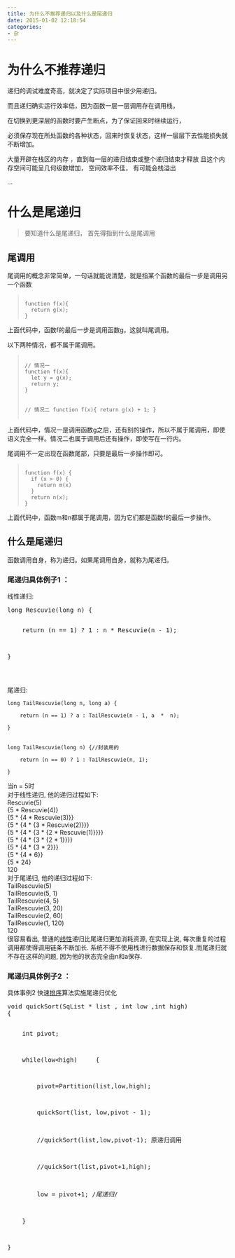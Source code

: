 ```yaml
---
title: 为什么不推荐递归以及什么是尾递归
date: 2015-01-02 12:18:54
categories:
- 杂
---
```


# 为什么不推荐递归



递归的调试难度奇高，就决定了实际项目中很少用递归。

而且递归确实运行效率低，因为函数一层一层调用存在调用栈，

在切换到更深层的函数时要产生断点，为了保证回来时继续运行，

必须保存现在所处函数的各种状态，回来时恢复状态，这样一层层下去性能损失就不断增加。

大量开辟在栈区的内存 ，直到每一层的递归结束或整个递归结束才释放 且这个内存空间可能呈几何级数增加， 空间效率不佳， 有可能会栈溢出

... <!-- more -->

# 什么是尾递归

> 要知道什么是尾递归， 首先得指到什么是尾调用


## 尾调用

尾调用的概念非常简单，一句话就能说清楚，就是指某个函数的最后一步是调用另一个函数

<blockquote><pre><code class="language-javascript">
function f(x){
  return g(x);
}
</code></pre></blockquote>

<p>上面代码中，函数f的最后一步是调用函数g，这就叫尾调用。</p>

<p>以下两种情况，都不属于尾调用。</p>

<blockquote><pre><code class="language-javascript">
// 情况一
function f(x){
  let y = g(x);
  return y;
}

// 情况二
function f(x){
  return g(x) + 1;
}
</code></pre></blockquote>

<p>上面代码中，情况一是调用函数g之后，还有别的操作，所以不属于尾调用，即使语义完全一样。情况二也属于调用后还有操作，即使写在一行内。</p>

<p>尾调用不一定出现在函数尾部，只要是最后一步操作即可。</p>

<blockquote><pre><code class="language-javascript">
function f(x) {
  if (x > 0) {
    return m(x)
  }
  return n(x);
}
</code></pre></blockquote>

<p>上面代码中，函数m和n都属于尾调用，因为它们都是函数f的最后一步操作。</p>



## 什么是尾递归

函数调用自身，称为递归。如果尾调用自身，就称为尾递归。

### 尾递归具体例子1 ：

<div class="para" label-module="para">线性递归:</div>
<pre class="brush: cpp">long&nbsp;Rescuvie(long&nbsp;n)&nbsp;{

&nbsp;&nbsp;&nbsp;&nbsp;return&nbsp;(n&nbsp;==&nbsp;1)&nbsp;?&nbsp;1&nbsp;:&nbsp;n&nbsp;*&nbsp;Rescuvie(n&nbsp;-&nbsp;1);

}

</pre><div class="para" label-module="para">尾递归:</div>
```
long TailRescuvie(long n, long a) {

    return (n == 1) ? a : TailRescuvie(n - 1, a  *  n);

}


long TailRescuvie(long n) {//封装用的
    
    return (n == 0) ? 1 : TailRescuvie(n, 1);

}
```
<div class="para" label-module="para">当n = 5时</div>
<div class="para" label-module="para">对于线性递归, 他的递归过程如下:</div>
<div class="para" label-module="para">Rescuvie(5)</div>
<div class="para" label-module="para">{5 * Rescuvie(4)}</div>
<div class="para" label-module="para">{5 * {4 * Rescuvie(3)}}</div>
<div class="para" label-module="para">{5 * {4 * {3 * Rescuvie(2)}}}</div>
<div class="para" label-module="para">{5 * {4 * {3 * {2 * Rescuvie(1)}}}}</div>
<div class="para" label-module="para">{5 * {4 * {3 * {2 * 1}}}}</div>
<div class="para" label-module="para">{5 * {4 * {3 * 2}}}</div>
<div class="para" label-module="para">{5 * {4 * 6}}</div>
<div class="para" label-module="para">{5 * 24}</div>
<div class="para" label-module="para">120</div>
<div class="para" label-module="para">对于尾递归, 他的递归过程如下:</div>
<div class="para" label-module="para">TailRescuvie(5)</div>
<div class="para" label-module="para">TailRescuvie(5, 1)</div>
<div class="para" label-module="para">TailRescuvie(4, 5)</div>
<div class="para" label-module="para">TailRescuvie(3, 20)</div>
<div class="para" label-module="para">TailRescuvie(2, 60)</div>
<div class="para" label-module="para">TailRescuvie(1, 120)</div>
<div class="para" label-module="para">120</div>
<div class="para" label-module="para">很容易看出, 普通的<a target=_blank href="/item/%E7%BA%BF%E6%80%A7">线性</a>递归比尾递归更加消耗资源, 在实现上说, 每次重复的过程</div>
<div class="para" label-module="para">调用都使得调用链条不断加长. 系统不得不使用栈进行数据保存和恢复.而尾递归就</div>
<div class="para" label-module="para">不存在这样的问题, 因为他的状态完全由n和a保存.</div>

### 尾递归具体例子2 ：

<div class="para" label-module="para">具体事例2 快速<a target=_blank href="/item/%E6%8E%92%E5%BA%8F">排序</a>算法实施尾递归优化</div>
<pre class="brush: cpp">void&nbsp;quickSort(SqList&nbsp;*&nbsp;list&nbsp;,&nbsp;int&nbsp;low&nbsp;,int&nbsp;high)
{

&nbsp;&nbsp;&nbsp;&nbsp;int&nbsp;pivot;

&nbsp;&nbsp;&nbsp;&nbsp;while(low&lt;high)
&nbsp;&nbsp;&nbsp;&nbsp;{

&nbsp;&nbsp;&nbsp;&nbsp;&nbsp;&nbsp;&nbsp;&nbsp;pivot=Partition(list,low,high);

&nbsp;&nbsp;&nbsp;&nbsp;&nbsp;&nbsp;&nbsp;&nbsp;quickSort(list,&nbsp;low,pivot&nbsp;-&nbsp;1);

&nbsp;&nbsp;&nbsp;&nbsp;&nbsp;&nbsp;&nbsp;&nbsp;//quickSort(list,low,pivot-1);&nbsp;原递归调用

&nbsp;&nbsp;&nbsp;&nbsp;&nbsp;&nbsp;&nbsp;&nbsp;//quickSort(list,pivot+1,high);

&nbsp;&nbsp;&nbsp;&nbsp;&nbsp;&nbsp;&nbsp;&nbsp;low&nbsp;=&nbsp;pivot+1;&nbsp;/*尾递归*/

&nbsp;&nbsp;&nbsp;&nbsp;}

}
</pre>